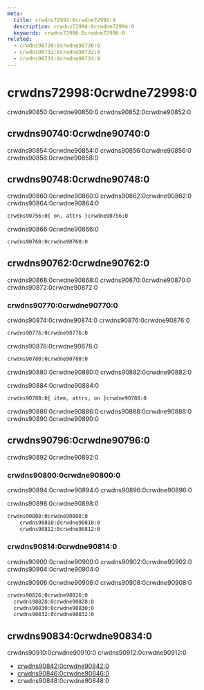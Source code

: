 ```yaml
---
meta:
  title: crwdns72992:0crwdne72992:0
  description: crwdns72994:0crwdne72994:0
  keywords: crwdns72996:0crwdne72996:0
related:
  - crwdns90730:0crwdne90730:0
  - crwdns90732:0crwdne90732:0
  - crwdns90734:0crwdne90734:0
---
```


# crwdns72998:0crwdne72998:0

crwdns90850:0crwdne90850:0 crwdns90852:0crwdne90852:0

<entry-ad slug="vuetify-fundamentals-cheat-sheet" />

## crwdns90740:0crwdne90740:0

crwdns90854:0crwdne90854:0 crwdns90856:0crwdne90856:0 crwdns90858:0crwdne90858:0

## crwdns90748:0crwdne90748:0

crwdns90860:0crwdne90860:0 crwdns90862:0crwdne90862:0 crwdns90864:0crwdne90864:0

```html
crwdns90756:0{ on, attrs }crwdne90756:0
```

crwdns90866:0crwdne90866:0

```html
crwdns90760:0crwdne90760:0
```

## crwdns90762:0crwdne90762:0

crwdns90868:0crwdne90868:0 crwdns90870:0crwdne90870:0 crwdns90872:0crwdne90872:0

### crwdns90770:0crwdne90770:0

crwdns90874:0crwdne90874:0 crwdns90876:0crwdne90876:0

```html
crwdns90776:0crwdne90776:0
```

crwdns90878:0crwdne90878:0

```html
crwdns90780:0crwdne90780:0
```

crwdns90880:0crwdne90880:0 crwdns90882:0crwdne90882:0

<example file="accessibility/select-list-item" />

crwdns90884:0crwdne90884:0

```html
crwdns90788:0{ item, attrs, on }crwdne90788:0
```

crwdns90886:0crwdne90886:0 crwdns90888:0crwdne90888:0 crwdns90890:0crwdne90890:0

## crwdns90796:0crwdne90796:0

crwdns90892:0crwdne90892:0

### crwdns90800:0crwdne90800:0

crwdns90894:0crwdne90894:0 crwdns90896:0crwdne90896:0

<example file="accessibility/menu" />

crwdns90898:0crwdne90898:0

```html
crwdns90808:0crwdne90808:0
    crwdns90810:0crwdne90810:0
    crwdns90812:0crwdne90812:0
```

### crwdns90814:0crwdne90814:0

crwdns90900:0crwdne90900:0 crwdns90902:0crwdne90902:0 crwdns90904:0crwdne90904:0

<example file="accessibility/list-item-group" />

crwdns90906:0crwdne90906:0 crwdns90908:0crwdne90908:0

```html
crwdns90826:0crwdne90826:0
  crwdns90828:0crwdne90828:0
  crwdns90830:0crwdne90830:0
  crwdns90832:0crwdne90832:0
```

## crwdns90834:0crwdne90834:0

crwdns90910:0crwdne90910:0 crwdns90912:0crwdne90912:0

* [crwdns90842:0crwdne90842:0](crwdns90840:0crwdne90840:0)
* [crwdns90846:0crwdne90846:0](crwdns90844:0crwdne90844:0)
* crwdns90848:0crwdne90848:0

<backmatter />
